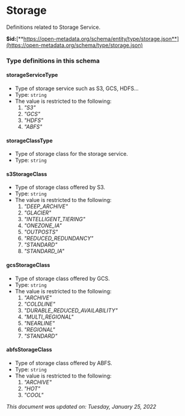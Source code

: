 # Storage

Definitions related to Storage Service.

**$id:**[**https://open-metadata.org/schema/entity/type/storage.json**](https://open-metadata.org/schema/type/storage.json)

### Type definitions in this schema

#### storageServiceType

* Type of storage service such as S3, GCS, HDFS...
* Type: `string`
* The value is restricted to the following:
  1. _"S3"_
  2. _"GCS"_
  3. _"HDFS"_
  4. _"ABFS"_

#### storageClassType

* Type of storage class for the storage service.
* Type: `string`

#### s3StorageClass

* Type of storage class offered by S3.
* Type: `string`
* The value is restricted to the following:
  1. _"DEEP\_ARCHIVE"_
  2. _"GLACIER"_
  3. _"INTELLIGENT\_TIERING"_
  4. _"ONEZONE\_IA"_
  5. _"OUTPOSTS"_
  6. _"REDUCED\_REDUNDANCY"_
  7. _"STANDARD"_
  8. _"STANDARD\_IA"_

#### gcsStorageClass

* Type of storage class offered by GCS.
* Type: `string`
* The value is restricted to the following:
  1. _"ARCHIVE"_
  2. _"COLDLINE"_
  3. _"DURABLE\_REDUCED\_AVAILABILITY"_
  4. _"MULTI\_REGIONAL"_
  5. _"NEARLINE"_
  6. _"REGIONAL"_
  7. _"STANDARD"_

#### abfsStorageClass

* Type of storage class offered by ABFS.
* Type: `string`
* The value is restricted to the following:
  1. _"ARCHIVE"_
  2. _"HOT"_
  3. _"COOL"_

_This document was updated on: Tuesday, January 25, 2022_
